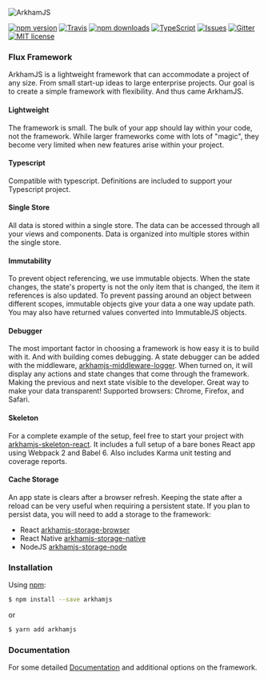 ![ArkhamJS](https://nitrogenlabs.com/logos/gh-arkhamjs.png "ArkhamJS")

[![npm version](https://img.shields.io/npm/v/arkhamjs.svg?style=flat-square)](https://www.npmjs.com/package/arkhamjs)
[![Travis](https://img.shields.io/travis/nitrogenlabs/arkhamjs.svg?style=flat-square)](https://travis-ci.org/nitrogenlabs/arkhamjs)
[![npm downloads](https://img.shields.io/npm/dm/arkhamjs.svg?style=flat-square)](https://www.npmjs.com/package/arkhamjs)
[![TypeScript](https://badges.frapsoft.com/typescript/version/typescript-next.svg?v=101)](https://github.com/ellerbrock/typescript-badges/)
[![Issues](http://img.shields.io/github/issues/nitrogenlabs/arkhamjs.svg?style=flat-square)](https://github.com/nitrogenlabs/arkhamjs/issues)
[![Gitter](https://img.shields.io/gitter/room/NitrgenLabs/arkhamjs.svg?style=flat-square)](https://gitter.im/NitrogenLabs/arkhamjs)
[![MIT license](http://img.shields.io/badge/license-MIT-brightgreen.svg?style=flat-square)](http://opensource.org/licenses/MIT)

### Flux Framework
ArkhamJS is a lightweight framework that can accommodate a project of any size. From small start-up ideas to large enterprise projects. Our goal is to create a simple framework with flexibility. And thus came ArkhamJS.

#### Lightweight
The framework is small. The bulk of your app should lay within your code, not the framework. While larger frameworks come with lots of "magic", they become very limited when new features arise within your project.

#### Typescript
Compatible with typescript. Definitions are included to support your Typescript project.

#### Single Store
All data is stored within a single store. The data can be accessed through all your views and components. Data is organized into multiple stores within the single store.

#### Immutability
To prevent object referencing, we use immutable objects. When the state changes, the state's property is not the only item that is changed, the item it references is also updated. To prevent passing around an object between different scopes, immutable objects give your data a one way update path. You may also have returned values converted into ImmutableJS objects.

#### Debugger
The most important factor in choosing a framework is how easy it is to build with it. And with building comes debugging. A state debugger can be added with the middleware, [arkhamjs-middleware-logger](https://github.com/nitrogenlabs/arkhamjs-middleware-logger). When turned on, it will display any actions and state changes that come through the framework. Making the previous and next state visible to the developer. Great way to make your data transparent! Supported browsers: Chrome, Firefox, and Safari.

#### Skeleton
For a complete example of the setup, feel free to start your project with [arkhamjs-skeleton-react](https://github.com/nitrogenlabs/arkhamjs-skeleton-react).
It includes a full setup of a bare bones React app using Webpack 2 and Babel 6. Also includes Karma unit testing and coverage reports.

#### Cache Storage
An app state is clears after a browser refresh. Keeping the state after a reload can be very useful when requiring a persistent state.
If you plan to persist data, you will need to add a storage to the framework:
 * React [arkhamjs-storage-browser](https://github.com/nitrogenlabs/arkhamjs-storage-browser)
 * React Native [arkhamjs-storage-native](https://github.com/nitrogenlabs/arkhamjs-storage-native)
 * NodeJS [arkhamjs-storage-node](https://github.com/nitrogenlabs/arkhamjs-storage-node)

### Installation

Using [npm](https://www.npmjs.com/):
```bash
$ npm install --save arkhamjs
```
or
```bash
$ yarn add arkhamjs
```

### Documentation
For some detailed [Documentation](http://www.arkhamjs.io) and additional options on the framework.